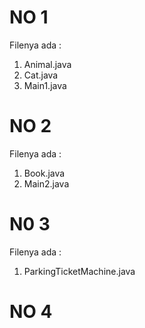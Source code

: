 # NO 1

Filenya ada :
1. Animal.java
2. Cat.java
3. Main1.java

# NO 2

Filenya ada :
1. Book.java
2. Main2.java

# N0 3

Filenya ada :
1. ParkingTicketMachine.java

# NO 4

